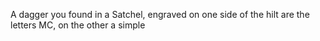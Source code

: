 A dagger you found in a Satchel, engraved on one side of the hilt are the letters MC, on the other a simple 
